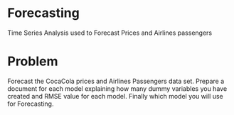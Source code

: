 # Forecasting
Time Series Analysis used to Forecast Prices and Airlines passengers 

# Problem 
Forecast the CocaCola prices and Airlines Passengers data set. Prepare a document for each model explaining 
how many dummy variables you have created and RMSE value for each model. Finally which model you will use for 
Forecasting.

